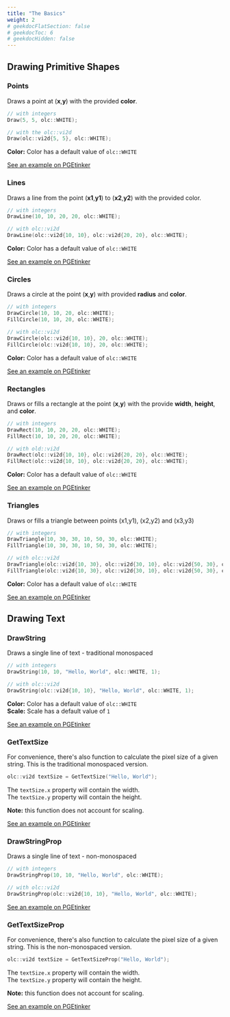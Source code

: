 ```yaml
---
title: "The Basics"
weight: 2
# geekdocFlatSection: false
# geekdocToc: 6
# geekdocHidden: false
---
```


## Drawing Primitive Shapes

### Points

Draws a point at (**x**,**y**) with the provided **color**.

```cpp
// with integers
Draw(5, 5, olc::WHITE);

// with the olc::vi2d
Draw(olc::vi2d{5, 5}, olc::WHITE);
```

**Color:** Color has a default value of ``olc::WHITE``

<a class="gdoc-markdown__link" href="https://pgetinker.com/s/bluvB6PHs4" target="_blank">See an example on PGEtinker</a>

### Lines

Draws a line from the point (**x1**,**y1**) to (**x2**,**y2**) with the provided color.

```cpp
// with integers
DrawLine(10, 10, 20, 20, olc::WHITE);

// with olc::vi2d
DrawLine(olc::vi2d{10, 10}, olc::vi2d{20, 20}, olc::WHITE);
```

**Color:** Color has a default value of ``olc::WHITE``

<a class="gdoc-markdown__link" href="https://pgetinker.com/s/nz1PhTB89Qt" target="_blank">See an example on PGEtinker</a>

### Circles

Draws a circle at the point (**x**,**y**) with provided **radius** and **color**.

```cpp
// with integers
DrawCircle(10, 10, 20, olc::WHITE);
FillCircle(10, 10, 20, olc::WHITE);

// with olc::vi2d
DrawCircle(olc::vi2d{10, 10}, 20, olc::WHITE);
FillCircle(olc::vi2d{10, 10}, 20, olc::WHITE);
```

**Color:** Color has a default value of ``olc::WHITE``

<a class="gdoc-markdown__link" href="https://pgetinker.com/s/LAfpOSplvT6" target="_blank">See an example on PGEtinker</a>

### Rectangles

Draws or fills a rectangle at the point (**x**,**y**) with the provide **width**, **height**, and **color**.

```cpp
// with integers
DrawRect(10, 10, 20, 20, olc::WHITE);
FillRect(10, 10, 20, 20, olc::WHITE);

// with old::vi2d
DrawRect(olc::vi2d{10, 10}, olc::vi2d{20, 20}, olc::WHITE);
FillRect(olc::vi2d{10, 10}, olc::vi2d{20, 20}, olc::WHITE);
```

**Color:** Color has a default value of ``olc::WHITE``

<a class="gdoc-markdown__link" href="https://pgetinker.com/s/IbofyLvSjnQ" target="_blank">See an example on PGEtinker</a>

### Triangles

Draws or fills a triangle between points (x1,y1), (x2,y2) and (x3,y3)

```cpp
// with integers
DrawTriangle(10, 30, 30, 10, 50, 30, olc::WHITE);
FillTriangle(10, 30, 30, 10, 50, 30, olc::WHITE);

// with olc::vi2d
DrawTriangle(olc::vi2d{10, 30}, olc::vi2d{30, 10}, olc::vi2d{50, 30}, olc::WHITE);
FillTriangle(olc::vi2d{10, 30}, olc::vi2d{30, 10}, olc::vi2d{50, 30}, olc::WHITE);
```

**Color:** Color has a default value of ``olc::WHITE``

<a class="gdoc-markdown__link" href="https://pgetinker.com/s/SVZaEo1yFBC" target="_blank">See an example on PGEtinker</a>

## Drawing Text

### DrawString

Draws a single line of text - traditional monospaced

```cpp
// with integers
DrawString(10, 10, "Hello, World", olc::WHITE, 1);

// with olc::vi2d
DrawString(olc::vi2d{10, 10}, "Hello, World", olc::WHITE, 1);
```

**Color:** Color has a default value of ``olc::WHITE``<br>
**Scale:** Scale has a default value of ``1``

<a class="gdoc-markdown__link" href="https://pgetinker.com/s/A8FZbptTm77" target="_blank">See an example on PGEtinker</a>

### GetTextSize

For convenience, there's also  function to calculate the pixel size
of a given string. This is the traditional monospaced version.

```cpp
olc::vi2d textSize = GetTextSize("Hello, World");
```

The ``textSize.x`` property will contain the width.<br>
The ``textSize.y`` property will contain the height.

**Note:** this function does not account for scaling.

<a class="gdoc-markdown__link" href="https://pgetinker.com/s/A8FZbptTm77" target="_blank">See an example on PGEtinker</a>

### DrawStringProp

Draws a single line of text - non-monospaced

```cpp
// with integers
DrawStringProp(10, 10, "Hello, World", olc::WHITE);

// with olc::vi2d
DrawStringProp(olc::vi2d{10, 10}, "Hello, World", olc::WHITE);
```

<a class="gdoc-markdown__link" href="https://pgetinker.com/s/53iEqiXd0t" target="_blank">See an example on PGEtinker</a>

### GetTextSizeProp

For convenience, there's also  function to calculate the pixel size
of a given string. This is the non-monospaced version.

```cpp
olc::vi2d textSize = GetTextSizeProp("Hello, World");
```

The ``textSize.x`` property will contain the width.<br>
The ``textSize.y`` property will contain the height.

**Note:** this function does not account for scaling.

<a class="gdoc-markdown__link" href="https://pgetinker.com/s/53iEqiXd0t" target="_blank">See an example on PGEtinker</a>






